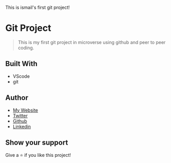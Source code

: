 This is ismail's first git project!
# Git Project
> This is my first git project in microverse using github and peer to peer coding.

## Built With

- VScode
- git

## Author

-  [My Website](https://www.ismailcourr.ml)
-  [Twitter](https://www.twitter.com/ismailcourr)
-  [Github](https://github.com/Ismailco)
-  [Linkedin](https://www.linkedin.com/in/ismailcourr/)


## Show your support

Give a ⭐️ if you like this project!

